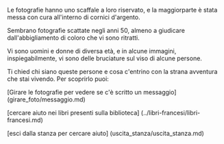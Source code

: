 Le fotografie hanno uno scaffale a loro riservato, e la maggiorparte è stata messa con cura all'interno di cornici
d'argento.

Sembrano fotografie scattate negli anni 50, almeno a giudicare dall'abbigliamento di coloro che vi sono ritratti.

Vi sono uomini e donne di diversa età, e in alcune immagini, inspiegabilmente, vi sono delle bruciature sul viso 
di alcune persone.

Ti chied chi siano queste persone e cosa c'entrino con la strana avventura che stai vivendo. Per scoprirlo puoi:

[Girare le fotografie per vedere se c'è scritto un messaggio] (girare_foto/messaggio.md)

[cercare aiuto nei libri presenti sulla biblioteca] (../libri-francesi/libri-francesi.md)

[esci dalla stanza per cercare aiuto] (uscita_stanza/uscita_stanza.md)
